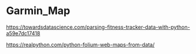 # Garmin_Map

https://towardsdatascience.com/parsing-fitness-tracker-data-with-python-a59e7dc17418

https://realpython.com/python-folium-web-maps-from-data/
